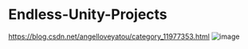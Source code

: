# Endless-Unity-Projects
https://blog.csdn.net/angelloveyatou/category_11977353.html
![image](https://user-images.githubusercontent.com/68850599/195748239-e94dc4d8-fcb7-4ba0-b1ce-283a6ba10221.png)
